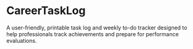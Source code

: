 # CareerTaskLog
A user-friendly, printable task log and weekly to-do tracker designed to help professionals track achievements and prepare for performance evaluations.
